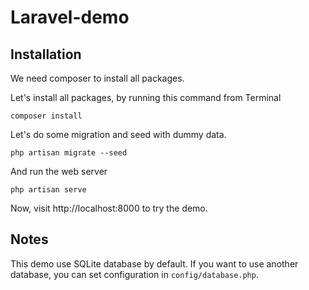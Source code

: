 # Laravel-demo

## Installation

We need composer to install all packages.

Let's install all packages, by running this command from Terminal

```
composer install
```

Let's do some migration and seed with dummy data.

```
php artisan migrate --seed
```

And run the web server

```
php artisan serve
```

Now, visit http://localhost:8000 to try the demo.

## Notes

This demo use SQLite database by default.
If you want to use another database, you can set configuration in `config/database.php`.
